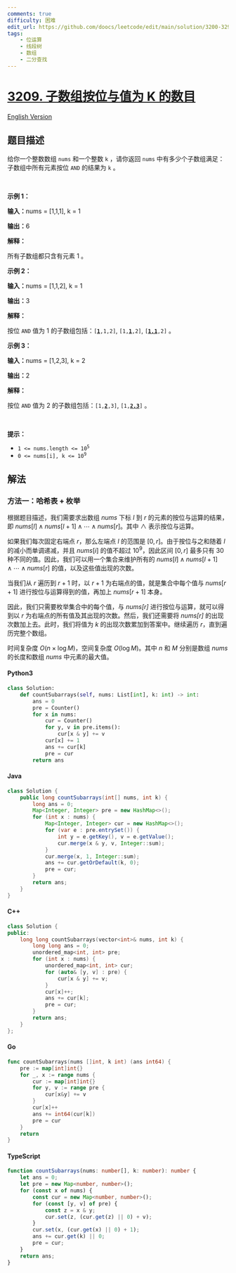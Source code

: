 ```yaml
---
comments: true
difficulty: 困难
edit_url: https://github.com/doocs/leetcode/edit/main/solution/3200-3299/3209.Number%20of%20Subarrays%20With%20AND%20Value%20of%20K/README.md
tags:
    - 位运算
    - 线段树
    - 数组
    - 二分查找
---
```


<!-- problem:start -->

# [3209. 子数组按位与值为 K 的数目](https://leetcode.cn/problems/number-of-subarrays-with-and-value-of-k)

[English Version](/solution/3200-3299/3209.Number%20of%20Subarrays%20With%20AND%20Value%20of%20K/README_EN.md)

## 题目描述

<!-- description:start -->

<p>给你一个整数数组&nbsp;<code>nums</code>&nbsp;和一个整数&nbsp;<code>k</code>&nbsp;，请你返回&nbsp;<code>nums</code>&nbsp;中有多少个<span data-keyword="subarray-nonempty">子数组</span>满足：子数组中所有元素按位&nbsp;<code>AND</code>&nbsp;的结果为 <code>k</code>&nbsp;。</p>

<p>&nbsp;</p>

<p><strong class="example">示例 1：</strong></p>

<div class="example-block">
<p><span class="example-io"><b>输入：</b>nums = [1,1,1], k = 1</span></p>

<p><span class="example-io"><b>输出：</b>6</span></p>

<p><strong>解释：</strong></p>

<p>所有子数组都只含有元素 1 。</p>
</div>

<p><strong class="example">示例 2：</strong></p>

<div class="example-block">
<p><span class="example-io"><b>输入：</b>nums = [1,1,2], k = 1</span></p>

<p><span class="example-io"><b>输出：</b>3</span></p>

<p><b>解释：</b></p>

<p>按位&nbsp;<code>AND</code>&nbsp;值为 1 的子数组包括：<code>[<u><strong>1</strong></u>,1,2]</code>, <code>[1,<u><strong>1</strong></u>,2]</code>, <code>[<u><strong>1,1</strong></u>,2]</code>&nbsp;。</p>
</div>

<p><strong class="example">示例 3：</strong></p>

<div class="example-block">
<p><span class="example-io"><b>输入：</b>nums = [1,2,3], k = 2</span></p>

<p><span class="example-io"><b>输出：</b>2</span></p>

<p><strong>解释：</strong></p>

<p>按位&nbsp;<code>AND</code>&nbsp;值为 2 的子数组包括：<code>[1,<b><u>2</u></b>,3]</code>, <code>[1,<u><strong>2,3</strong></u>]</code>&nbsp;。</p>
</div>

<p>&nbsp;</p>

<p><strong>提示：</strong></p>

<ul>
	<li><code>1 &lt;= nums.length &lt;= 10<sup>5</sup></code></li>
	<li><code>0 &lt;= nums[i], k &lt;= 10<sup>9</sup></code></li>
</ul>

<!-- description:end -->

## 解法

<!-- solution:start -->

### 方法一：哈希表 + 枚举

根据题目描述，我们需要求出数组 $\textit{nums}$ 下标 $l$ 到 $r$ 的元素的按位与运算的结果，即 $\textit{nums}[l] \land \textit{nums}[l + 1] \land \cdots \land \textit{nums}[r]$。其中 $\land$ 表示按位与运算。

如果我们每次固定右端点 $r$，那么左端点 $l$ 的范围是 $[0, r]$。由于按位与之和随着 $l$ 的减小而单调递减，并且 $nums[i]$ 的值不超过 $10^9$，因此区间 $[0, r]$ 最多只有 $30$ 种不同的值。因此，我们可以用一个集合来维护所有的 $\textit{nums}[l] \land \textit{nums}[l + 1] \land \cdots \land \textit{nums}[r]$ 的值，以及这些值出现的次数。

当我们从 $r$ 遍历到 $r+1$ 时，以 $r+1$ 为右端点的值，就是集合中每个值与 $nums[r + 1]$ 进行按位与运算得到的值，再加上 $\textit{nums}[r + 1]$ 本身。

因此，我们只需要枚举集合中的每个值，与 $\textit{nums[r]}$ 进行按位与运算，就可以得到以 $r$ 为右端点的所有值及其出现的次数。然后，我们还需要将 $\textit{nums[r]}$ 的出现次数加上去。此时，我们将值为 $k$ 的出现次数累加到答案中。继续遍历 $r$，直到遍历完整个数组。

时间复杂度 $O(n \times \log M)$，空间复杂度 $O(\log M)$。其中 $n$ 和 $M$ 分别是数组 $\textit{nums}$ 的长度和数组 $\textit{nums}$ 中元素的最大值。

<!-- tabs:start -->

#### Python3

```python
class Solution:
    def countSubarrays(self, nums: List[int], k: int) -> int:
        ans = 0
        pre = Counter()
        for x in nums:
            cur = Counter()
            for y, v in pre.items():
                cur[x & y] += v
            cur[x] += 1
            ans += cur[k]
            pre = cur
        return ans
```

#### Java

```java
class Solution {
    public long countSubarrays(int[] nums, int k) {
        long ans = 0;
        Map<Integer, Integer> pre = new HashMap<>();
        for (int x : nums) {
            Map<Integer, Integer> cur = new HashMap<>();
            for (var e : pre.entrySet()) {
                int y = e.getKey(), v = e.getValue();
                cur.merge(x & y, v, Integer::sum);
            }
            cur.merge(x, 1, Integer::sum);
            ans += cur.getOrDefault(k, 0);
            pre = cur;
        }
        return ans;
    }
}
```

#### C++

```cpp
class Solution {
public:
    long long countSubarrays(vector<int>& nums, int k) {
        long long ans = 0;
        unordered_map<int, int> pre;
        for (int x : nums) {
            unordered_map<int, int> cur;
            for (auto& [y, v] : pre) {
                cur[x & y] += v;
            }
            cur[x]++;
            ans += cur[k];
            pre = cur;
        }
        return ans;
    }
};
```

#### Go

```go
func countSubarrays(nums []int, k int) (ans int64) {
	pre := map[int]int{}
	for _, x := range nums {
		cur := map[int]int{}
		for y, v := range pre {
			cur[x&y] += v
		}
		cur[x]++
		ans += int64(cur[k])
		pre = cur
	}
	return
}
```

#### TypeScript

```ts
function countSubarrays(nums: number[], k: number): number {
    let ans = 0;
    let pre = new Map<number, number>();
    for (const x of nums) {
        const cur = new Map<number, number>();
        for (const [y, v] of pre) {
            const z = x & y;
            cur.set(z, (cur.get(z) || 0) + v);
        }
        cur.set(x, (cur.get(x) || 0) + 1);
        ans += cur.get(k) || 0;
        pre = cur;
    }
    return ans;
}
```

<!-- tabs:end -->

<!-- solution:end -->

<!-- problem:end -->

